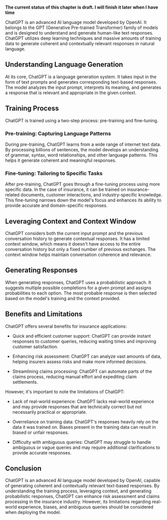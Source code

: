 **The current status of this chapter is draft. I will finish it later when I have time**

ChatGPT is an advanced AI language model developed by OpenAI. It belongs to the GPT (Generative Pre-trained Transformer) family of models and is designed to understand and generate human-like text responses. ChatGPT utilizes deep learning techniques and massive amounts of training data to generate coherent and contextually relevant responses in natural language.

Understanding Language Generation
---------------------------------

At its core, ChatGPT is a language generation system. It takes input in the form of text prompts and generates corresponding text-based responses. The model analyzes the input prompt, interprets its meaning, and generates a response that is relevant and appropriate in the given context.

Training Process
----------------

ChatGPT is trained using a two-step process: pre-training and fine-tuning.

### Pre-training: Capturing Language Patterns

During pre-training, ChatGPT learns from a wide range of internet text data. By processing billions of sentences, the model develops an understanding of grammar, syntax, word relationships, and other language patterns. This helps it generate coherent and meaningful responses.

### Fine-tuning: Tailoring to Specific Tasks

After pre-training, ChatGPT goes through a fine-tuning process using more specific data. In the case of insurance, it can be trained on insurance-related documents, customer interactions, and industry-specific knowledge. This fine-tuning narrows down the model's focus and enhances its ability to provide accurate and domain-specific responses.

Leveraging Context and Context Window
-------------------------------------

ChatGPT considers both the current input prompt and the previous conversation history to generate contextual responses. It has a limited context window, which means it doesn't have access to the entire conversation history but only a fixed number of previous exchanges. The context window helps maintain conversation coherence and relevance.

Generating Responses
--------------------

When generating responses, ChatGPT uses a probabilistic approach. It suggests multiple possible completions for a given prompt and assigns probabilities to each option. The most probable response is then selected based on the model's training and the context provided.

Benefits and Limitations
------------------------

ChatGPT offers several benefits for insurance applications:

* Quick and efficient customer support: ChatGPT can provide instant responses to customer queries, reducing waiting times and improving customer satisfaction.

* Enhancing risk assessment: ChatGPT can analyze vast amounts of data, helping insurers assess risks and make more informed decisions.

* Streamlining claims processing: ChatGPT can automate parts of the claims process, reducing manual effort and expediting claim settlements.

However, it's important to note the limitations of ChatGPT:

* Lack of real-world experience: ChatGPT lacks real-world experience and may provide responses that are technically correct but not necessarily practical or appropriate.

* Overreliance on training data: ChatGPT's responses heavily rely on the data it was trained on. Biases present in the training data can result in biased or unfair responses.

* Difficulty with ambiguous queries: ChatGPT may struggle to handle ambiguous or vague queries and may require additional clarifications to provide accurate responses.

Conclusion
----------

ChatGPT is an advanced AI language model developed by OpenAI, capable of generating coherent and contextually relevant text-based responses. By understanding the training process, leveraging context, and generating probabilistic responses, ChatGPT can enhance risk assessment and claims processing in the insurance industry. However, its limitations regarding real-world experience, biases, and ambiguous queries should be considered when deploying the model.
